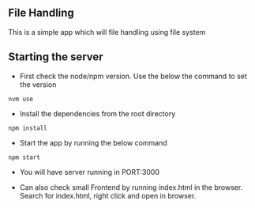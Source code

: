 ## File Handling

This is a simple app which will file handling using file system

## Starting the server

- First check the node/npm version. Use the below the command to set the version

```
nvm use
```

- Install the dependencies from the root directory

```
npm install
```

- Start the app by running the below command

```
npm start
```

- You will have server running in PORT:3000

- Can also check small Frontend by running index.html in the browser. Search for index.html, right click and open in browser.
